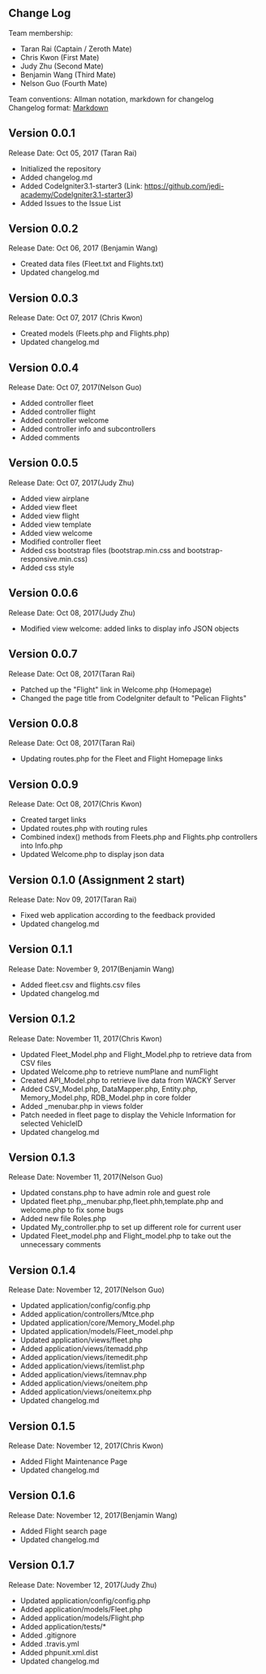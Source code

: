 ## Change Log

Team membership:  

- Taran Rai (Captain / Zeroth Mate)
- Chris Kwon (First Mate)
- Judy Zhu (Second Mate)
- Benjamin Wang (Third Mate)
- Nelson Guo (Fourth Mate)

Team conventions: Allman notation, markdown for changelog  
Changelog format: [Markdown](https://github.com/adam-p/markdown-here/wiki/Markdown-Cheatsheet) 

## Version 0.0.1

Release Date: Oct 05, 2017 (Taran Rai)

- Initialized the repository
- Added changelog.md
- Added CodeIgniter3.1-starter3 (Link: https://github.com/jedi-academy/CodeIgniter3.1-starter3)
- Added Issues to the Issue List

## Version 0.0.2

Release Date: Oct 06, 2017 (Benjamin Wang)

- Created data files (Fleet.txt and Flights.txt)
- Updated changelog.md

## Version 0.0.3

Release Date: Oct 07, 2017 (Chris Kwon)

- Created models (Fleets.php and Flights.php)
- Updated changelog.md

## Version 0.0.4

Release Date: Oct 07, 2017(Nelson Guo)

- Added controller fleet
- Added controller flight
- Added controller welcome
- Added controller info and subcontrollers
- Added comments

## Version 0.0.5

Release Date: Oct 07, 2017(Judy Zhu)

- Added view airplane
- Added view fleet
- Added view flight
- Added view template
- Added view welcome
- Modified controller fleet
- Added css bootstrap files (bootstrap.min.css and bootstrap-responsive.min.css)
- Added css style

## Version 0.0.6

Release Date: Oct 08, 2017(Judy Zhu)

- Modified view welcome: added links to display info JSON objects

## Version 0.0.7

Release Date: Oct 08, 2017(Taran Rai)

- Patched up the "Flight" link in Welcome.php (Homepage)
- Changed the page title from CodeIgniter default to "Pelican Flights"

## Version 0.0.8

Release Date: Oct 08, 2017(Taran Rai)

- Updating routes.php for the Fleet and Flight Homepage links

## Version 0.0.9

Release Date: Oct 08, 2017(Chris Kwon)

- Created target links
- Updated routes.php with routing rules
- Combined index() methods from Fleets.php and Flights.php controllers into Info.php
- Updated Welcome.php to display json data

## Version 0.1.0 (Assignment 2 start)

Release Date: Nov 09, 2017(Taran Rai)

- Fixed web application according to the feedback provided
- Updated changelog.md

## Version 0.1.1

Release Date: November 9, 2017(Benjamin Wang)

- Added fleet.csv and flights.csv files
- Updated changelog.md

## Version 0.1.2

Release Date: November 11, 2017(Chris Kwon)

- Updated Fleet_Model.php and Flight_Model.php to retrieve data from CSV files
- Updated Welcome.php to retrieve numPlane and numFlight
- Created API_Model.php to retrieve live data from WACKY Server
- Added CSV_Model.php, DataMapper.php, Entity.php, Memory_Model.php, RDB_Model.php in core folder
- Added _menubar.php in views folder
- Patch needed in fleet page to display the Vehicle Information for selected VehicleID
- Updated changelog.md

## Version 0.1.3
Release Date: November 11, 2017(Nelson Guo)

- Updated constans.php to have admin role and guest role
- Updated fleet.php,_menubar.php,fleet.phh,template.php and welcome.php to fix some bugs
- Added new file Roles.php 
- Updated My_controller.php to set up different role for current user
- Updated Fleet_model.php and Flight_model.php to take out the unnecessary comments

## Version 0.1.4
Release Date: November 12, 2017(Nelson Guo)

- Updated application/config/config.php
- Added application/controllers/Mtce.php
- Updated application/core/Memory_Model.php
- Updated application/models/Fleet_model.php
- Updated application/views/fleet.php
- Added application/views/itemadd.php
- Added application/views/itemedit.php
- Added application/views/itemlist.php
- Added application/views/itemnav.php
- Added application/views/oneitem.php
- Added application/views/oneitemx.php
- Updated changelog.md

## Version 0.1.5
Release Date: November 12, 2017(Chris Kwon)

- Added Flight Maintenance Page
- Updated changelog.md

## Version 0.1.6
Release Date: November 12, 2017(Benjamin Wang)

- Added Flight search page
- Updated changelog.md

## Version 0.1.7
Release Date: November 12, 2017(Judy Zhu)

- Updated application/config/config.php
- Added application/models/Fleet.php
- Added application/models/Flight.php
- Added application/tests/*
- Added .gitignore
- Added .travis.yml
- Added phpunit.xml.dist
- Updated changelog.md


